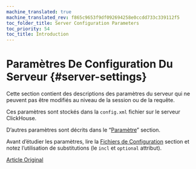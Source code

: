 ```yaml
---
machine_translated: true
machine_translated_rev: f865c9653f9df092694258e0ccdd733c339112f5
toc_folder_title: Server Configuration Parameters
toc_priority: 54
toc_title: Introduction
---
```


# Paramètres De Configuration Du Serveur {#server-settings}

Cette section contient des descriptions des paramètres du serveur qui ne peuvent pas être modifiés au niveau de la session ou de la requête.

Ces paramètres sont stockés dans la `config.xml` fichier sur le serveur ClickHouse.

D’autres paramètres sont décrits dans le “[Paramètre](../settings/index.md#settings)” section.

Avant d’étudier les paramètres, lire la [Fichiers de Configuration](../configuration-files.md#configuration_files) section et notez l’utilisation de substitutions (le `incl` et `optional` attribut).

[Article Original](https://clickhouse.tech/docs/en/operations/server_configuration_parameters/) <!--hide-->
